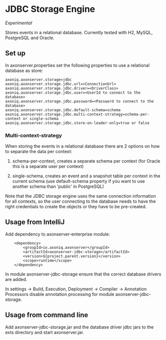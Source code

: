 # JDBC Storage Engine

_Experimental_

Stores events in a relational database. Currently tested with H2, MySQL, PostgreSQL and Oracle.

## Set up

In axonserver.properties set the following properties to use a relational database as store:

    axoniq.axonserver.storage=jdbc
    axoniq.axonserver.storage.jdbc.url=<ConnectionUrl>
    axoniq.axonserver.storage.jdbc.driver=<DriverClass>
    axoniq.axonserver.storage.jdbc.user=<UserId to connect to the database>
    axoniq.axonserver.storage.jdbc.password=<Password to connect to the database>
    axoniq.axonserver.storage.jdbc.default-schema=schema
    axoniq.axonserver.storage.jdbc.multi-context-strategy=schema-per-context or single-schema
    axoniq.axonserver.storage.jdbc.store-on-leader-only=true or false
    

### Multi-context-strategy

When storing the events in a relational database there are 2 options on how to separate the data per 
context:

1. schema-per-context, creates a separate schema per context (for Oracle this is a separate user per context)
   
1. single-schema, creates an event and a snapshot table per context in the current schema 
   (use default-schema property if you want to use another schema than 'public' in PostgreSQL)

Note that the JDBC storage engine uses the same connection information for all contexts, so the user
connecting to the database needs to have the right credentials to create the objects or they have to 
be pre-created.    


## Usage from IntelliJ

Add dependency to axonserver-enterprise module:

        <dependency>
            <groupId>io.axoniq.axonserver</groupId>
            <artifactId>axonserver-jdbc-storage</artifactId>
            <version>${project.parent.version}</version>
            <scope>runtime</scope>
        </dependency>

In module axonserver-jdbc-storage ensure that the correct database drivers are added.

In settings -> Build, Execution, Deployment -> Compiler -> Annotation Processors disable annotation 
processing for module axonserver-jdbc-storage.

## Usage from command line

Add axonserver-jdbc-storage.jar and the database driver jdbc jars to the exts directory 
and start axonserver.jar.

